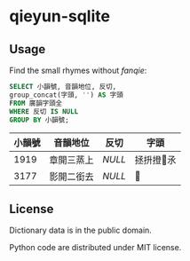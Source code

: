 # qieyun-sqlite

## Usage

Find the small rhymes without _fanqie_:

```sql
SELECT 小韻號, 音韻地位, 反切,
group_concat(字頭, '') AS 字頭
FROM 廣韻字頭全
WHERE 反切 IS NULL
GROUP BY 小韻號;
```

| 小韻號 | 音韻地位 | 反切 | 字頭 |
| - | - | - | - |
| 1919 | 章開三蒸上 | _NULL_ | 拯抍撜𨋬氶 |
| 3177 | 影開二銜去 | _NULL_ | 𪒠 |

## License

Dictionary data is in the public domain.

Python code are distributed under MIT license.
